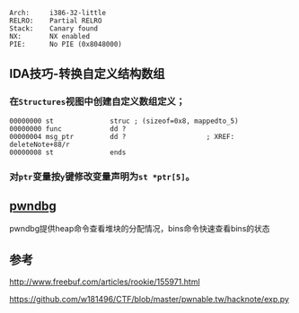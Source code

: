     Arch:     i386-32-little
    RELRO:    Partial RELRO
    Stack:    Canary found
    NX:       NX enabled
    PIE:      No PIE (0x8048000)

## IDA技巧-转换自定义结构数组
### 在`Structures`视图中创建自定义数组定义；
    00000000 st              struc ; (sizeof=0x8, mappedto_5)
    00000000 func            dd ?
    00000004 msg_ptr         dd ?                    ; XREF: deleteNote+88/r
    00000008 st              ends
### 对`ptr`变量按`y`键修改变量声明为`st *ptr[5]`。

## [pwndbg](https://github.com/pwndbg/pwndbg)
pwndbg提供heap命令查看堆块的分配情况，bins命令快速查看bins的状态

## 参考
http://www.freebuf.com/articles/rookie/155971.html

https://github.com/w181496/CTF/blob/master/pwnable.tw/hacknote/exp.py